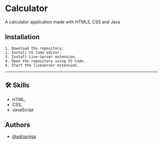 
# Calculator

A calculator application made with HTML5, CSS and Java


## Installation

```
1. Download the repository:
2. Install VS Code editor.
3. Install Live-Server extension.
4. Open the repository using VS Code.
5. Start the liveserver extension.
```
<hr>

## 🛠 Skills

- HTML, 
- CSS,
- JavaScript

## Authors

-  [@adrianjiga](https://github.com/adrianjiga)